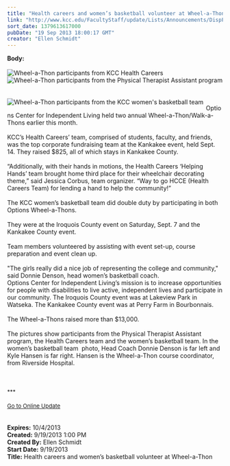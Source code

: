 ```yaml
---
title: "Health careers and women’s basketball volunteer at Wheel-a-Thon"
link: "http://www.kcc.edu/FacultyStaff/update/Lists/Announcements/DispForm.aspx?ID=1251"
sort_date: 1379613617000
pubDate: "19 Sep 2013 18:00:17 GMT"
creator: "Ellen Schmidt"
---
```


<div><b>Body:</b> <div class="ExternalClass5EC65064FF2341219541FD29F2BE201D">
<div><br /><img alt="Wheel-a-Thon participants from KCC Health Careers" src="/SiteCollectionImages/Wheel-a-ThonHCCEpeople.jpg" /> <img alt="Wheel-a-Thon participants from the Physical Therapist Assistant program" src="/SiteCollectionImages/Wheel-a-ThonPTAstudents.jpg" /> </div>
<div> </div>
<div>
<div style="float:left;margin-right:6px"><img alt="Wheel-a-Thon participants from the KCC women's basketball team" src="/SiteCollectionImages/wheelOptionsEventWomenBBall.jpg" /></div></div>
<p>
<div>Options Center for Independent Living held two annual Wheel-a-Thon/Walk-a-Thons earlier this month. </div>
<div><br />KCC’s Health Careers’ team, comprised of students, faculty, and friends, was the top corporate fundraising team at the Kankakee event, held Sept. 14. They raised $825, all of which stays in Kankakee County. </div>
<div><br />“Additionally, with their hands in motions, the Health Careers ‘Helping Hands’ team brought home third place for their wheelchair decorating theme,” said Jessica Corbus, team organizer. “Way to go HCCE (Health Careers Team) for lending a hand to help the community!”</div>
<div><br />The KCC women’s basketball team did double duty by participating in both Options Wheel-a-Thons.</div>
<div><br />They were at the Iroquois County event on Saturday, Sept. 7 and the Kankakee County event. </div>
<div><br />Team members volunteered by assisting with event set-up, course preparation and event clean up. </div>
<div><br />&quot;The girls really did a nice job of representing the college and community,&quot; said Donnie Denson, head women’s basketball coach.<br /></div>
<div>Options Center for Independent Living’s mission is to increase opportunities for people with disabilities to live active, independent lives and participate in our community. The Iroquois County event was at Lakeview Park in Watseka. The Kankakee County event was at Perry Farm in Bourbonnais. </div>
<div><br />The Wheel-a-Thons raised more than $13,000.</div>
<div> </div>
<div>The pictures show participants from the Physical Therapist Assistant program, the Health Careers team and the women’s basketball team. In the women’s basketball team  photo, Head Coach Donnie Denson is far left and Kyle Hansen is far right. Hansen is the Wheel-a-Thon course coordinator, from Riverside Hospital. <br /></div>
<div> </div>
<div> </div>
<div>
<div></div>
<div><br />
<div></div>
<div>
<div>
<div></div>
<div><font size="2">***</font></div>
<div><font size="2"></font> </div>
<div><font size="2"></font></div>
<div><font size="2"></font></div>
<div><font size="2"></font></div>
<div><font size="2"></font></div>
<div><font size="2"></font></div>
<div><font size="2"></font></div>
<div><font size="2"></font></div>
<div><font size="2"></font></div>
<div><font size="2"></font></div>
<div><font size="2"></font></div>
<div><font size="2"><a href="/FacultyStaff/update/Pages/dailyupdate.aspx">Go to Online Update</a></font></div>
<div><font size="2"></font> </div>
<div> </div>
<div><font size="2"></font></div>
<div></div>
<div><font size="2"></font></div></div></div></div></div></div></div>
<div><b>Expires:</b> 10/4/2013</div>
<div><b>Created:</b> 9/19/2013 1:00 PM</div>
<div><b>Created By:</b> Ellen Schmidt</div>
<div><b>Start Date:</b> 9/19/2013</div>
<div><b>Title:</b> Health careers and women’s basketball volunteer at Wheel-a-Thon</div>
